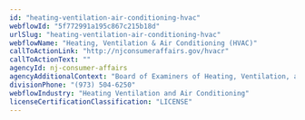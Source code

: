 ```yaml
---
id: "heating-ventilation-air-conditioning-hvac"
webflowId: "5f772991a195c867c215b18d"
urlSlug: "heating-ventilation-air-conditioning-hvac"
webflowName: "Heating, Ventilation & Air Conditioning (HVAC)"
callToActionLink: "http://njconsumeraffairs.gov/hvacr"
callToActionText: ""
agencyId: nj-consumer-affairs
agencyAdditionalContext: "Board of Examiners of Heating, Ventilation, air conditioning and Refrigeration Contracts"
divisionPhone: "(973) 504-6250"
webflowIndustry: "Heating Ventilation and Air Conditioning"
licenseCertificationClassification: "LICENSE"
---
```

